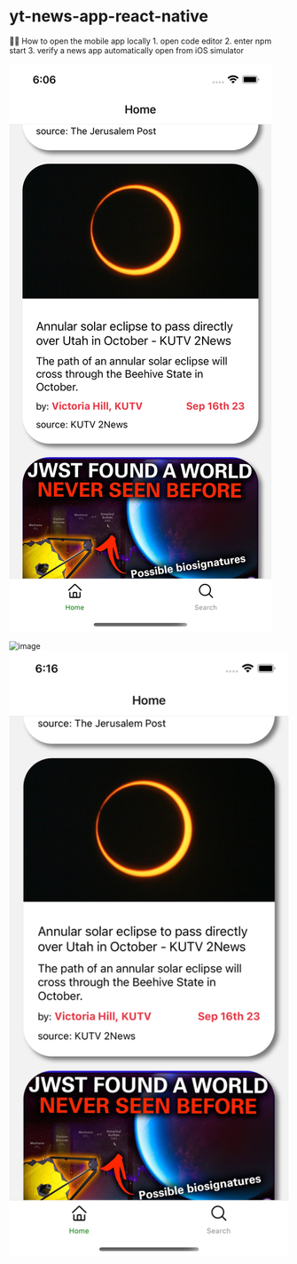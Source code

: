 # yt-news-app-react-native

👩‍💻 How to open the mobile app locally
    1. open code editor
    2. enter npm start
    3. verify a news app automatically open from iOS simulator


![simulator screenshot](image.png)

<img width="200" heigh="200" alt="image" source ="image.png">
<img src="image-1.png" width=600>